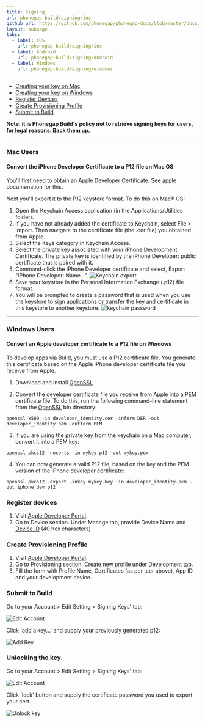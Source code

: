 ```yaml
---
title: Signing
url: phonegap-build/signing/ios
github_url: https://github.com/phonegap/phonegap-docs/blob/master/docs/4-phonegap-build/3-signing/1-ios.html.md
layout: subpage
tabs:
  - label: iOS
    url: phonegap-build/signing/ios
  - label: Android
    url: phonegap-build/signing/android
  - label: Windows
    url: phonegap-build/signing/windows  
---
```


- [Creating your key on Mac](#mac-users)
- [Creating your key on Windows](#windows-users)
- [Register Devices](#register-devices)
- [Create Provisioning Profile](#create-provisioning-profile)
- [Submit to Build](#submit-to-build)

**Note: it is Phonegap Build's policy not to retrieve signing keys for users, for legal reasons. Back them up.**

***

### Mac Users

#### Convert the iPhone Developer Certificate to a P12 file on Mac OS

You'll first need to obtain an Apple Developer Certificate. See apple documenation for this. 

Next you'll export it to the P12 keystore format. To do this on Mac® OS:

1. Open the Keychain Access application (in the Applications/Utilities folder).
2. If you have not already added the certificate to Keychain, select File > Import. Then navigate to the certificate file (the .cer file) you obtained from Apple.
3. Select the Keys category in Keychain Access.
4. Select the private key associated with your iPhone Development Certificate. The private key is identified by the iPhone Developer: <First Name> <Last Name> public certificate that is paired with it.
5. Command-click the iPhone Developer certificate and select, Export "iPhone Developer: Name...".
![Keychain export](/images/phonegap-build/keychain-export.png)
6. Save your keystore in the Personal Information Exchange (.p12) file format.
7. You will be prompted to create a password that is used when you use the keystore to sign applications or transfer the key and certificate in this keystore to another keystore.
![keychain password](/images/phonegap-build/keychain-password.png)

***

### Windows Users

#### Convert an Apple developer certificate to a P12 file on Windows

To develop apps via Build, you must use a P12 certificate file. You generate this certificate based on the Apple iPhone developer certificate file you receive from Apple.

1. Download and install [OpenSSL](http://slproweb.com/products/Win32OpenSSL.html)

2. Convert the developer certificate file you receive from Apple into a PEM certificate file. To do this, run the following command-line statement from the [OpenSSL](http://slproweb.com/products/Win32OpenSSL.html) bin directory: 

`openssl x509 -in developer_identity.cer -inform DER -out developer_identity.pem -outform PEM`

3. If you are using the private key from the keychain on a Mac computer, convert it into a PEM key: 

`openssl pkcs12 -nocerts -in mykey.p12 -out mykey.pem`

4. You can now generate a valid P12 file, based on the key and the PEM version of the iPhone developer certificate: 

`openssl pkcs12 -export -inkey mykey.key -in developer_identity.pem -out iphone_dev.p12`

### Register devices

1. Visit [Apple Developer Portal](https://developer.apple.com/ios/manage/provisioningprofiles/index.action).
2. Go to Device section. Under Manage tab, provide Device Name and [Device ID](https://developer.apple.com/ios/manage/devices/howto.action) (40 hex characters)

### Create Provisioning Profile

1. Visit [Apple Developer Portal](https://developer.apple.com/ios/manage/provisioningprofiles/index.action).
2. Go to Provisioning section. Create new profile under Development tab.
3. Fill the form with Profile Name, Certificates (as per .cer above), App ID and your development device. 

### Submit to Build

Go to your Account > Edit Setting > Signing Keys' tab:

![Edit Account](/images/phonegap-build/edit_account_settings.png)

Click 'add a key...' and supply your previously generated p12:

![Add Key](/images/phonegap-build/ios_add_key.png)
    
### <a id="unlock"> </a>Unlocking the key.

Go to your Account > Edit Setting > Signing Keys' tab: 

![Edit Account](/images/phonegap-build/edit_account_settings.png)

Click 'lock' button and supply the certificate password you used to export your cert.

![Unlock key](/images/phonegap-build/ios_unlock.png)